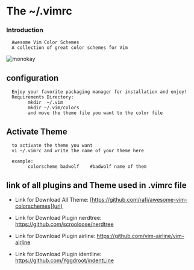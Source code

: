 
# The ~/.vimrc
### Introduction
      Awesome Vim Color Schemes
      A collection of great color schemes for Vim
      
![monokay](https://user-images.githubusercontent.com/45467643/63174735-cf0e0100-c057-11e9-9019-ea71d4b82c66.png)

## configuration
      Enjoy your favorite packaging manager for installation and enjoy!
      Requirements Directory:
            mkdir  ~/.vim
            mkdir ~/.vim/colors
            and move the theme file you want to the color file

## Activate Theme
      to activate the theme you want
      vi ~/.vimrc and write the name of your theme here
      
      example:
            colorscheme badwolf    #badwolf name of them
      
## link of all plugins and Theme used in .vimrc  file
- Link for Download All Theme: [https://github.com/rafi/awesome-vim-colorschemes](url) 

- Link for Download Plugin nerdtree: https://github.com/scrooloose/nerdtree

- Link for Download Plugin airline: https://github.com/vim-airline/vim-airline

- Link for Download Plugin  identline: https://github.com/Yggdroot/indentLine




